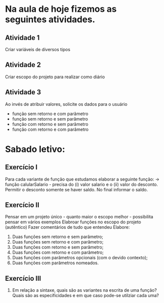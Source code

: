 # Na aula de hoje fizemos as seguintes atividades.

## Atividade 1
 Criar variáveis de diversos tipos


## Atividade 2
  Criar escopo do projeto para realizar como diário


## Atividade 3
  Ao invés de atribuir valores, solicite os dados para o usuário

   * função sem retorno e com parâmetro
   * função sem retorno e sem parâmetro
   * função com retorno e sem parâmetro
   * função com retorno e com parâmetro



# Sabado letivo:

## Exercício I
Para cada variante de função que estudamos elaborar a seguinte função:
→ função calularSalario - precisa do (i) valor salario e o (ii) valor do desconto. Permitir o desconto somente se haver saldo. No final informar o saldo.

## Exercício II
Pensar em um projeto único - quanto maior o escopo melhor - possibilita pensar em vários exemplos
Elabroar funções no escopo do projeto (autêntico)
Fazer comentários de tudo que entendeu
Elabore: 
1) Duas funções sem retorno e sem parâmetro; 
2) Duas funções sem retorno e com parâmetro; 
3) Duas funções com retorno e sem parâmetro;  
4) Duas funções com retorno e com parâmetro;
5) Duas funções com parâmetros opcionais (com o devido contexto);
6) Duas funções com parâmetros nomeados.

## Exercício III
1) Em relação a sintaxe, quais são as variantes na escrita de uma função? Quais são as especificidades e em que caso pode-se utilziar cada uma?

